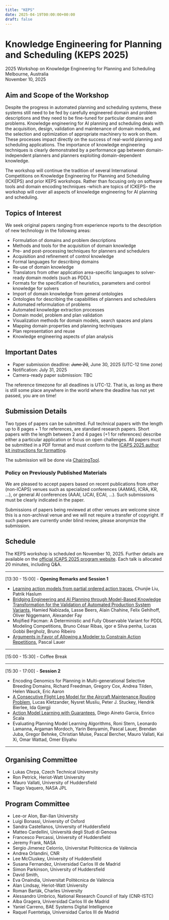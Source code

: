 ```yaml
---
title: "KEPS"
date: 2025-04-19T00:00:00+00:00
draft: false
---
```


# Knowledge Engineering for Planning and Scheduling (KEPS 2025)

2025 Workshop on Knowledge Engineering for Planning and Scheduling \
Melbourne, Australia \
November 10, 2025

## Aim and Scope of the Workshop

Despite the progress in automated planning and scheduling systems, these systems still need to be fed by carefully engineered domain and problem descriptions and they need to be fine-tuned for particular domains and problems. Knowledge engineering for AI planning and scheduling deals with the acquisition, design, validation and maintenance of domain models, and the selection and optimization of appropriate machinery to work on them. These processes impact directly on the success of real-world planning and scheduling applications. The importance of knowledge engineering techniques is clearly demonstrated by a performance gap between domain-independent planners and planners exploiting domain-dependent knowledge.

The workshop will continue the tradition of several International Competitions on Knowledge Engineering for Planning and Scheduling (ICKEPS) and prior KEPS workshops. Rather than focusing only on software tools and domain encoding techniques –which are topics of ICKEPS– the workshop will cover all aspects of knowledge engineering for AI planning and scheduling.

## Topics of Interest

We seek original papers ranging from experience reports to the description of new technology in the following areas:
- Formulation of domains and problem descriptions
- Methods and tools for the acquisition of domain knowledge
- Pre- and post-processing techniques for planners and schedulers
- Acquisition and refinement of control knowledge
- Formal languages for describing domains
- Re-use of domain knowledge
- Translators from other application area-specific languages to solver-ready domain models (such as PDDL)
- Formats for the specification of heuristics, parameters and control knowledge for solvers
- Import of domain knowledge from general ontologies
- Ontologies for describing the capabilities of planners and schedulers
- Automated reformulation of problems
- Automated knowledge extraction processes
- Domain model, problem and plan validation
- Visualization methods for domain models, search spaces and plans
- Mapping domain properties and planning techniques
- Plan representation and reuse
- Knowledge engineering aspects of plan analysis

## Important Dates

-	Paper submission deadline: ~~June 20~~, June 30, 2025 (UTC-12 time zone)
-	Notification: July 31, 2025
-	Camera-ready paper submission: TBC

The reference timezone for all deadlines is UTC-12. That is, as long as there is still some place anywhere in the world where the deadline has not yet passed, you are on time!

## Submission Details

Two types of papers can be submitted. Full technical papers with the length up to 8 pages + 1 for references, are standard research papers. Short papers with the length between 2 and 4 pages (+1 for references) describe either a particular application or focus on open challenges. All papers must be submitted in a PDF format and must conform to the [ICAPS 2025 author kit instructions for formatting](https://icaps25.icaps-conference.org/calls/main_track/). 

The submission will be done via [ChairingTool](https://chairingtool.com/conferences/keps25/main-track?role=author).

### Policy on Previously Published Materials

We are pleased to accept papers based on recent publications from other (non-ICAPS) venues such as specialized conferences (AAMAS, ICRA, KR, ...), or general AI conferences (AAAI, IJCAI, ECAI, ...). Such submissions must be clearly indicated in the paper.

Submissions of papers being reviewed at other venues are welcome since this is a non-archival venue and we will not require a transfer of copyright. If such papers are currently under blind review, please anonymize the submission.



## Schedule
The KEPS workshop is scheduled on November 10, 2025. Further details are available on the [official ICAPS 2025 program website](https://icaps25.icaps-conference.org/program/overview/). Each talk is allocated 20 minutes, including Q&A.

---
[13:30 - 15:00] - **Opening Remarks and Session 1**
- [Learning action models from partial ordered action traces](../keps-papers/polocm_for_keps.pdf), Chunjie Liu, Patrik Haslum
- [Bridging Engineering and AI Planning through Model-Based Knowledge Transformation for the Validation of Automated Production System Variants](../keps-papers/Nabizada.pdf), Hamied Nabizada, Lasse Beers, Alain Chahine, Felix Gehlhoff, Oliver Niggemann, Alexander Fay
- Mojified Pacman: A Deterministic and Fully Observable Variant for PDDL Modeling Competitions, Bruno César Ribas, igor e Silva penha, Lucas Gobbi Bergholz, Bruno Ribeiro
- [Arguments in Favor of Allowing a Modeler to Constrain Action Repetitions](../keps-papers/main.pdf), Pascal Lauer

---
[15:00 - 15:30] - Coffee Break

---
[15:30 - 17:00] - **Session 2**
- Encoding Genomics for Planning in Multi-generational Selective Breeding Domains, Richard Freedman, Gregory Cox, Andrea Tilden, Helen Wauck, Eric Aaron
- [A Consecutive Flight Leg Model for the Aircraft Maintenance Routing Problem](../keps-papers/keps_submission6.pdf), Lucas Kletzander, Nysret Musliu, Peter J. Stuckey, Hendrik Bierlee, Ida Gjergji
- [Action Model Learning with Guarantees](https://proceedings.kr.org/2024/75/kr2024-0075-aineto-et-al.pdf), Diego Aineto Garcia, Enrico Scala
- Evaluating Planning Model Learning Algorithms, Roni Stern, Leonardo Lamanna, Argaman Mordoch, Yarin Benyamin, Pascal Lauer, Brendan Juba, Gregor Behnke, Christian Muise, Pascal Bercher, Mauro Vallati, Kai Xi, Omar Wattad, Omer Eliyahu 
---


## Organising Committee

- Lukas Chrpa, Czech Technical University
- Ron Petrick, Heriot-Watt University
- Mauro Vallati, University of Huddersfield
- Tiago Vaquero, NASA JPL

## Program Committee
- Lee-or Alon, Bar-Ilan University
- Luigi Bonassi, University of Oxford
- Sandra Castellanos, University of Huddersfield
- Matteo Cardellini, Università degli Studi di Genova
- Francesco Percassi, University of Huddersfield
- Jeremy Frank, NASA
- Sergio Jimenez Celorrio, Universitat Politècnica de València
- Andrea Orlandini, CNR
- Lee McCluskey, University of Huddersfield
- Susana Fernandez, Universidad Carlos III de Madrid
- Simon Parkinson, University of Huddersfield
- David Smith, 
- Eva Onaindia, Universitat Politècnica de València
- Alan Lindsay, Heriot-Watt University
- Roman Barták, Charles University
- Alessandro Umbrico, National Research Council of Italy (CNR-ISTC)
- Alba Gragera, Universidad Carlos III de Madrid
- Yaniel Carreno, BAE Systems Digital Intelligence
- Raquel Fuentetaja, Universidad Carlos III de Madrid
